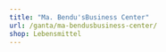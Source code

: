 ```yaml
---
title: "Ma. Bendu'sBusiness Center"
url: /ganta/ma-bendusbusiness-center/
shop: Lebensmittel
---
```

